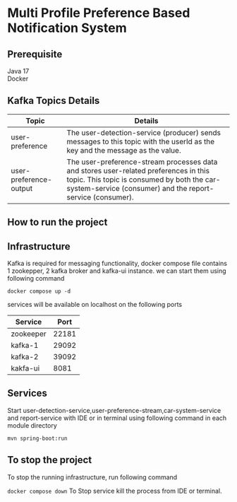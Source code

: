 
# Multi Profile Preference Based Notification System

## Prerequisite

Java 17  
Docker

## Kafka Topics Details

| Topic | Details | 
|----------|----------|
| user-preference | The user-detection-service (producer) sends messages to this topic with the userId as the key and the message as the value. |
| user-preference-output | The user-preference-stream processes data and stores user-related preferences in this topic. This topic is consumed by both the car-system-service (consumer) and the report-service (consumer).|  


## How to run the project  

## Infrastructure
Kafka is required for messaging functionality, docker compose file contains 1 zookepper, 2 kafka broker and kafka-ui instance. we can start them using following command

`docker compose up -d`

services will be available on localhost on the following ports

| Service | Port |
|----------|----------|
| zookeeper | 22181 |
| kafka-1 | 29092 |
| kafka-2 | 39092 |
| kakfa-ui | 8081 |

## Services

Start user-detection-service,user-preference-stream,car-system-service and report-service with IDE or in terminal using following command in each module directory

`mvn spring-boot:run`

## To stop the project
To stop the running infrastructure, run following command

`docker compose down`
To Stop service kill the process from IDE or terminal.
